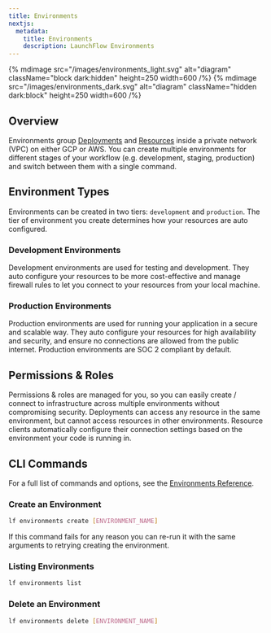 ```yaml
---
title: Environments
nextjs:
  metadata:
    title: Environments
    description: LaunchFlow Environments
---
```


{% mdimage src="/images/environments_light.svg" alt="diagram" className="block dark:hidden" height=250 width=600 /%}
{% mdimage src="/images/environments_dark.svg" alt="diagram" className="hidden dark:block" height=250 width=600 /%}

## Overview

<!-- TODO add more explanation about what we're creating for them -->
<!-- aws: -->
<!-- - artifact bucket for storing connection info / etc. -->
<!-- - iam role (used to authenticate with ersource and run all services) -->
<!-- - ecs cluster -->
<!-- - vpc -->
<!-- - aws internet gateway -->
<!-- - aws subnet -->
<!-- - aws route table (public and private) -->
<!-- - aws route table association -->

<!-- gcp -->
<!-- - artifact bucket -->
<!-- - gcp project -->
<!-- - vcp network -->
<!-- - service account and set up it's permissions -->
Environments group [Deployments](/docs/concepts/deployments) and [Resources](/docs/concepts/resources) inside a private network (VPC) on either GCP or AWS. You can create multiple environments for different stages of your workflow (e.g. development, staging, production) and switch between them with a single command.

## Environment Types

Environments can be created in two tiers: `development` and `production`. The tier of environment you create determines how your resources are auto configured.

### Development Environments
Development environments are used for testing and development. They auto configure your resources to be more cost-effective and manage firewall rules to let you connect to your resources from your local machine.

### Production Environments
Production environments are used for running your application in a secure and scalable way. They auto configure your resources for high availability and security, and ensure no connections are allowed from the public internet. Production environments are SOC 2 compliant by default.

## Permissions & Roles
Permissions & roles are managed for you, so you can easily create / connect to infrastructure across multiple environments without compromising security. Deployments can access any resource in the same environment, but cannot access resources in other environments. Resource clients automatically configure their connection settings based on the environment your code is running in.

## CLI Commands

For a full list of commands and options, see the [Environments Reference](/reference/cli#launchflow-environments).

### Create an Environment

```bash
lf environments create [ENVIRONMENT_NAME]
```

If this command fails for any reason you can re-run it with the same arguments to retrying creating the environment.

### Listing Environments

```bash
lf environments list
```

### Delete an Environment

```bash
lf environments delete [ENVIRONMENT_NAME]
```
